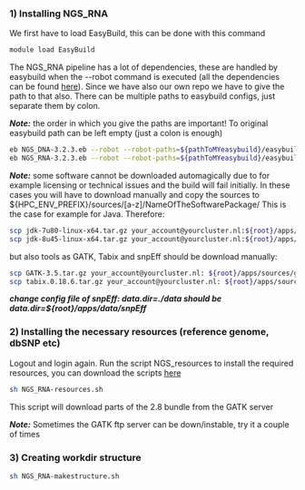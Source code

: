 ### 1) Installing NGS_RNA

We first have to load EasyBuild, this can be done with this command
```bash
module load EasyBuild
```

The NGS_RNA pipeline has a lot of dependencies, these are handled by easybuild when the --robot command is executed (all the dependencies can be found [here](ngs-dependencies)). Since we have also our own repo we have to give the path to that also. There can be multiple paths to easybuild configs, just separate them by colon.

**_Note:_** the order in which you give the paths are important! To original easybuild path can be left empty (just a colon is enough)
```bash
eb NGS_DNA-3.2.3.eb --robot --robot-paths=${pathToMYeasybuild}/easybuild-easyconfigs/easybuild/easyconfigs/:
eb NGS_RNA-3.2.3.eb --robot --robot-paths=${pathToMYeasybuild}/easybuild-easyconfigs/easybuild/easyconfigs/:
```
**_Note:_** some software cannot be downloaded automagically due to for example licensing or technical issues and the build will fail initially.
In these cases you will have to download manually and copy the sources to
${HPC_ENV_PREFIX}/sources/[a-z]/NameOfTheSoftwarePackage/
This is the case for example for Java. Therefore:
```bash
scp jdk-7u80-linux-x64.tar.gz your_account@yourcluster.nl:${root}/apps/sources/j/Java/
scp jdk-8u45-linux-x64.tar.gz your_account@yourcluster.nl:${root}/apps/sources/j/Java/
```

but also tools as GATK, Tabix and snpEff should be download manually:
```bash
scp GATK-3.5.tar.gz your_account@yourcluster.nl: ${root}/apps/sources/g/GATK/
scp tabix.0.18.6.tar.gz your_account@yourcluster.nl: ${root}/apps/sources/t/tabix
```
**_change config file of snpEff: data.dir=./data should be data.dir=${root}/apps/data/snpEff_**

### 2) Installing the necessary resources (reference genome, dbSNP etc)

Logout and login again.
Run the script NGS_resources to install the required resources, you can download the scripts [here](attachments/scripts.tar.gz)

```bash
sh NGS_RNA-resources.sh
```

This script will download parts of the 2.8 bundle from the GATK server

**_Note:_** Sometimes the GATK ftp server can be down/instable, try it a couple of times

### 3) Creating workdir structure
```bash
sh NGS_RNA-makestructure.sh
```
